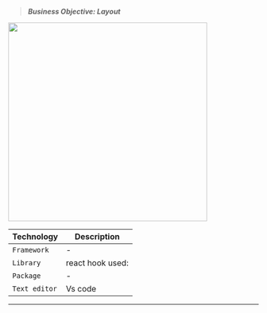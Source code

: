 > **_Business Objective: Layout_**

<img src="notes/app.png" width="400">

| Technology    | Description      |
| ------------- | ---------------- |
| `Framework`   | -                |
| `Library`     | react hook used: |
| `Package`     | -                |
| `Text editor` | Vs code          |

---
